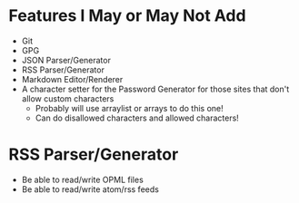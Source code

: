 # Features I May or May Not Add

* Git
* GPG
* JSON Parser/Generator
* RSS Parser/Generator
* Markdown Editor/Renderer
* A character setter for the Password Generator for those sites that don't allow custom characters
  * Probably will use arraylist or arrays to do this one!
  * Can do disallowed characters and allowed characters!

# RSS Parser/Generator

* Be able to read/write OPML files
* Be able to read/write atom/rss feeds
